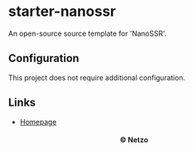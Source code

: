 # starter-nanossr

An open-source source template for 'NanoSSR'.

## Configuration

This project does not require additional configuration.

## Links

- [Homepage](https://app.netzo.io/templates/starter-nanossr)

<div align="center">
  <h4>© Netzo</h4>
</div>

